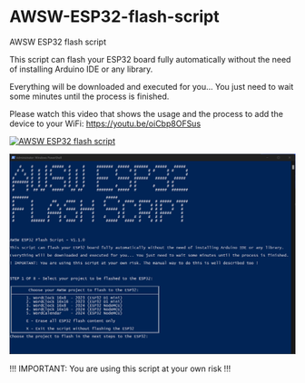 # AWSW-ESP32-flash-script

AWSW ESP32 flash script


This script can flash your ESP32 board fully automatically without the need of installing Arduino IDE or any library.

Everything will be downloaded and executed for you... You just need to wait some minutes until the process is finished.

Please watch this video that shows the usage and the process to add the device to your WiFi: https://youtu.be/oiCbp8OFSus

[![AWSW ESP32 flash script](http://img.youtube.com/vi/oiCbp8OFSus/0.jpg)](http://www.youtube.com/watch?v=oiCbp8OFSus "AWSW ESP32 flash script")


<img src="./Images/image1.png">


!!! IMPORTANT: You are using this script at your own risk !!!
